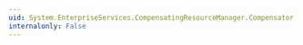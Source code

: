 ```yaml
---
uid: System.EnterpriseServices.CompensatingResourceManager.Compensator.BeginPrepare
internalonly: False
---
```

